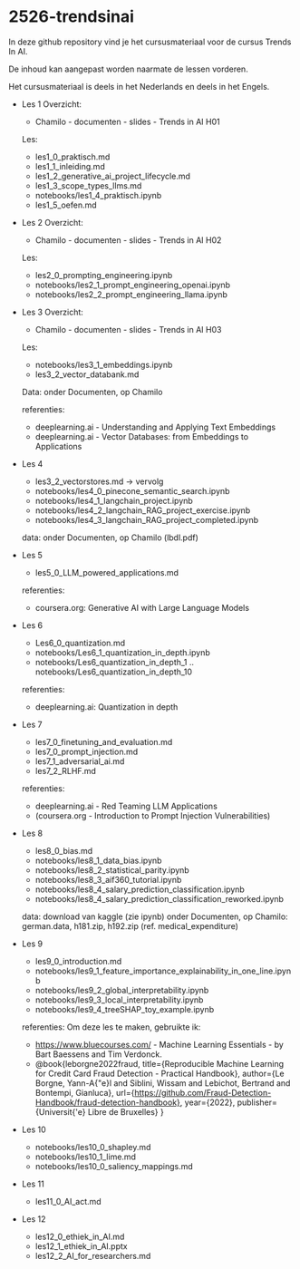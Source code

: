 # 2526-trendsinai

In deze github repository vind je het cursusmateriaal voor de cursus Trends In AI.

De inhoud kan aangepast worden naarmate de lessen vorderen.

Het cursusmateriaal is deels in het Nederlands en deels in het Engels.


- Les 1
  Overzicht:
  - Chamilo - documenten - slides - Trends in AI H01
  
  Les:
  - les1_0_praktisch.md
  - les1_1_inleiding.md
  - les1_2_generative_ai_project_lifecycle.md
  - les1_3_scope_types_llms.md
  - notebooks/les1_4_praktisch.ipynb
  - les1_5_oefen.md
 
- Les 2
  Overzicht:
  - Chamilo - documenten - slides - Trends in AI H02
  
  Les:
  - les2_0_prompting_engineering.ipynb
  - notebooks/les2_1_prompt_engineering_openai.ipynb
  - notebooks/les2_2_prompt_engineering_llama.ipynb

- Les 3
  Overzicht:
  - Chamilo - documenten - slides - Trends in AI H03
  
  Les:
  - notebooks/les3_1_embeddings.ipynb
  - les3_2_vector_databank.md

  Data:
    onder Documenten, op Chamilo

  referenties:
  - deeplearning.ai - Understanding and Applying Text Embeddings
  - deeplearning.ai - Vector Databases: from Embeddings to Applications

- Les 4
  - les3_2_vectorstores.md -> vervolg
  - notebooks/les4_0_pinecone_semantic_search.ipynb
  - notebooks/les4_1_langchain_project.ipynb
  - notebooks/les4_2_langchain_RAG_project_exercise.ipynb
  - notebooks/les4_3_langchain_RAG_project_completed.ipynb

  data:
  onder Documenten, op Chamilo (lbdl.pdf)
  
  
- Les 5
  - les5_0_LLM_powered_applications.md

  referenties:
  - coursera.org: Generative AI with Large Language Models

- Les 6

  - Les6_0_quantization.md
  - notebooks/Les6_1_quantization_in_depth.ipynb
  - notebooks/Les6_quantization_in_depth_1 .. notebooks/Les6_quantization_in_depth_10

  referenties:
  - deeplearning.ai: Quantization in depth

- Les 7
  - les7_0_finetuning_and_evaluation.md
  - les7_0_prompt_injection.md
  - les7_1_adversarial_ai.md
  - les7_2_RLHF.md

  referenties:
  - deeplearning.ai - Red Teaming LLM Applications
  - (coursera.org - Introduction to Prompt Injection Vulnerabilities)

- Les 8
  - les8_0_bias.md
  - notebooks/les8_1_data_bias.ipynb
  - notebooks/les8_2_statistical_parity.ipynb
  - notebooks/les8_3_aif360_tutorial.ipynb
  - notebooks/les8_4_salary_prediction_classification.ipynb
  - notebooks/les8_4_salary_prediction_classification_reworked.ipynb

  data:
    download van kaggle (zie ipynb)
    onder Documenten, op Chamilo: german.data, h181.zip, h192.zip (ref. medical_expenditure)

- Les 9
  - les9_0_introduction.md
  - notebooks/les9_1_feature_importance_explainability_in_one_line.ipynb
  - notebooks/les9_2_global_interpretability.ipynb
  - notebooks/les9_3_local_interpretability.ipynb
  - notebooks/les9_4_treeSHAP_toy_example.ipynb

  referenties:
  Om deze les te maken, gebruikte ik:
  - https://www.bluecourses.com/ - Machine Learning Essentials - by Bart Baessens and Tim 
    Verdonck.
  - @book{leborgne2022fraud,
    title={Reproducible Machine Learning for Credit Card Fraud Detection - Practical 
    Handbook},
    author={Le Borgne, Yann-A{\"e}l and Siblini, Wissam and Lebichot, Bertrand and 
    Bontempi, Gianluca},
    url={https://github.com/Fraud-Detection-Handbook/fraud-detection-handbook},
    year={2022},
    publisher={Universit{\'e} Libre de Bruxelles}
    } 

- Les 10
  - notebooks/les10_0_shapley.md
  - notebooks/les10_1_lime.md
  - notebooks/les10_0_saliency_mappings.md

- Les 11
  - les11_0_AI_act.md

- Les 12
  - les12_0_ethiek_in_AI.md
  - les12_1_ethiek_in_AI.pptx
  - les12_2_AI_for_researchers.md
